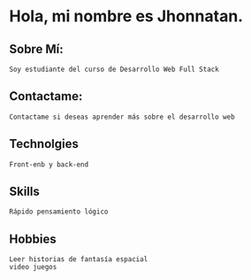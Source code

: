 # Hola, mi nombre es Jhonnatan.

## Sobre Mí:
    Soy estudiante del curso de Desarrollo Web Full Stack

## Contactame:
    Contactame si deseas aprender más sobre el desarrollo web

## Technolgies
    Front-enb y back-end
    
## Skills
    Rápido pensamiento lógico
    
## Hobbies
    Leer historias de fantasía espacial
    video juegos

